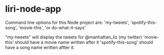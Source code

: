# liri-node-app


Command line options for this Node project are: 'my-tweets', 'spotify-this-song', 'movie-this', 'or do-what-it-says'


"my-tweets" will display the tweets for @manhattan_liz (my twitter)
'movie-this' should have a movie name written after it
'spotify-this-song' should have a song name written aftter it.
